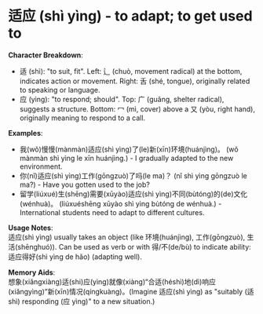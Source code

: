 # **适应 (shì yìng) - to adapt; to get used to**

**Character Breakdown**:  
- 适 (shì): "to suit, fit". Left: 辶 (chuò, movement radical) at the bottom, indicates action or movement. Right: 舌 (shé, tongue), originally related to speaking or language.  
- 应 (yìng): "to respond; should". Top: 广 (guǎng, shelter radical), suggests a structure. Bottom: 冖 (mì, cover) above a 又 (yòu, right hand), originally meaning to respond to a call.

**Examples**:  
- 我(wǒ)慢慢(mànmàn)适应(shì yìng)了(le)新(xīn)环境(huánjìng)。 (wǒ mànmàn shì yìng le xīn huánjìng.) - I gradually adapted to the new environment.  
- 你(nǐ)适应(shì yìng)工作(gōngzuò)了吗(le ma)？ (nǐ shì yìng gōngzuò le ma?) - Have you gotten used to the job?  
- 留学(liúxué)生(shēng)需要(xūyào)适应(shì yìng)不同(bùtóng)的(de)文化(wénhuà)。 (liúxuéshēng xūyào shì yìng bùtóng de wénhuà.) - International students need to adapt to different cultures.

**Usage Notes**:  
适应(shì yìng) usually takes an object (like 环境(huánjìng), 工作(gōngzuò), 生活(shēnghuó)). Can be used as verb or with 得/不(de/bù) to indicate ability: 适应得好(shì yìng de hǎo) (adapting well).

**Memory Aids**:  
想象(xiǎngxiàng)适(shi)应(yìng)就像(xiàng)“合适(héshì)地(dì)响应(xiǎngyìng)”新(xīn)情况(qíngkuàng)。(Imagine 适应(shì yìng) as "suitably (适 shì) responding (应 yìng)" to a new situation.)